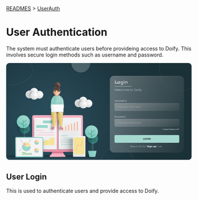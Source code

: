 [READMES](/READMES) > [UserAuth](userAuth.md)

# User Authentication
The system must authenticate users before provideing access to Doify. This involves secure login methods such as username and password.


![User Authentication](../Images/01.png)

## User Login
This is used to authenticate users and provide access to Doify.


